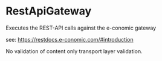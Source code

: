 ﻿# RestApiGateway 

Executes the REST-API calls against the e-conomic gateway

see: https://restdocs.e-conomic.com/#introduction

No validation of content only transport layer validation.

